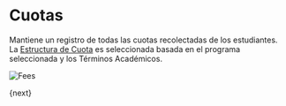 # Cuotas

Mantiene un registro de todas las cuotas recolectadas de los estudiantes.
La [Estructura de Cuota](/docs/user/manual/es/education/fees/fee-structure.html) es seleccionada basada en el programa seleccionada y los Términos Académicos.

<img class="screenshot" alt="Fees" src="{{docs_base_url}}/assets/img/education/fees/fees.png">

{next}
